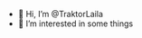 - 👋 Hi, I’m @TraktorLaila
- 👀 I’m interested in some things

<!---
TraktorLaila/TraktorLaila is a ✨ special ✨ repository because its `README.md` (this file) appears on your GitHub profile.
You can click the Preview link to take a look at your changes.
--->
